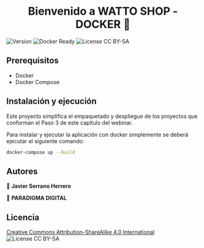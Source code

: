<h1 align="center">Bienvenido a WATTO SHOP - DOCKER 👋</h1>
<p>
  <img alt="Version" src="https://img.shields.io/badge/version-1.0.0-blue.svg?cacheSeconds=2592000" />
  <img alt="Docker Ready" src="https://img.shields.io/badge/docker-ready-green"/>
  <img alt="License CC BY-SA" src="https://img.shields.io/badge/license-CC%20BY--SA-blue" />
</p>

## Prerequisitos

- Docker
- Docker Compose

## Instalación y ejecución

Este proyecto simplifica el empaquetado y despliegue de los proyectos que conforman el Paso 3 de este capítulo del webinar.

Para instalar y ejecutar la aplicación con docker simplemente se deberá ejecutar el siguiente comando:

```sh
docker-compose up --build
```

## Autores

👤 **Javier Serrano Herrero**

🏢 **PARADIGMA DIGITAL**

## Licencia

[Creative Commons Attribution-ShareAlike 4.0 International](LICENSE.md) <img alt="License CC BY-SA" src="https://img.shields.io/badge/license-CC%20BY--SA-blue" />

